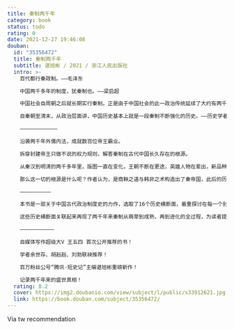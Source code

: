```yaml
---
title: 秦制两千年
category: book
status: todo
rating: 0
date: 2021-12-27 19:46:08
douban:
  id: "35356472"
  title: 秦制两千年
  subtitle: 谌旭彬 / 2021 / 浙江人民出版社
  intro: >-
    百代都行秦政制。——毛泽东

    中国两千多年的制度，犹秦制也。——梁启超

    中国社会自周朝之后就长期实行秦制。正是由于中国社会的此一政治传统延续了大约有两千年之久，期间各路势力永远在为皇帝宝座而展开厮杀。——清华大学教授  秦晖

    自秦朝至清末，从政治层面讲，中国历史基本上就是一段秦制不断强化的历史。——历史学者、作家  张宏杰

    ————————————

    沿袭两千年外儒内法，成就数百位帝王霸业。

    拆穿封建帝王只做不说的权力规则，解答秦制在古代中国长久存在的根源。

    从秦汉到明清的两千多年里，版图一直在变化，王朝不断在更迭，英雄人物在辈出，新品种食物在引进，工艺技术在増多，而底层民众的艰难生活，似乎从未有过大的改变。

    那么这一切的根源是什么呢？作者认为，是商鞅之道与韩非之术构造出了秦帝国，此后的历代王朝就依着这条路径在一直不停地走下去。无论历史怎样向前，秉持秦制的统治者们用商鞅、韩非之道治国，而讳言自己是商鞅、韩非的信徒，这也是两千年秦制帝国的常态。

    ——————————

    本书是一部关于中国古代政治制度史的力作，选取了16个历史横断面，着重探讨在每一个封建王朝的盛世背后，百姓生活的历史真相。作者直指封建王朝的核心理念“外儒内法”，将秦制帝国纷繁复杂的历史常态化、规律化，探索帝国运转的内在理路，揭示其延绵长达两千余年的奥秘；深入每一个截点，解读信史文献，用严密的逻辑掲开王朝治世的面纱，也颠覆了世人许多想当然的认知。

    这些历史横断面关联起来再现了两千年来秦制从萌芽到成熟，再到进化的全过程，为读者提供了另一种审视王朝兴衰的视角。

    ———————————

    自媒体写作超级大V 王五四 首次公开推荐的书！

    学者余世存、胡赳赳、刘勃联袂推荐！

    百万粉丝公号“腾讯·短史记”主编谌旭彬重磅新作！

    记录两千年来的盛世真相！
  rating: 8.2
  cover: https://img2.doubanio.com/view/subject/l/public/s33912621.jpg
  link: https://book.douban.com/subject/35356472/
---
```


Via tw recommendation 